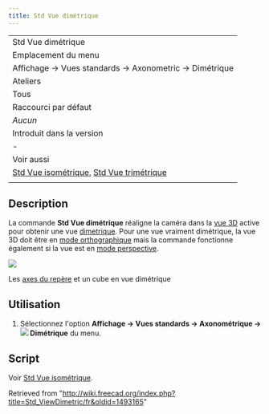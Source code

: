 ```yaml
---
title: Std Vue dimétrique
---
```

|  |
| --- |
| Std Vue dimétrique |
| Emplacement du menu |
| Affichage → Vues standards → Axonometric → Dimétrique |
| Ateliers |
| Tous |
| Raccourci par défaut |
| *Aucun* |
| Introduit dans la version |
| - |
| Voir aussi |
| [Std Vue isométrique](/Std_ViewIsometric/fr "Std ViewIsometric/fr"), [Std Vue trimétrique](/Std_ViewTrimetric/fr "Std ViewTrimetric/fr") |
|  |

## Description

La commande **Std Vue dimétrique** réaligne la caméra dans la [vue 3D](/3D_view/fr "3D view/fr") active pour obtenir une vue [dimetrique](https://en.wikipedia.org/wiki/Axonometric_projection#Three_types). Pour une vue vraiment dimétrique, la vue 3D doit être en [mode orthographique](/Std_OrthographicCamera/fr "Std OrthographicCamera/fr") mais la commande fonctionne également si la vue est en [mode perspective](/Std_PerspectiveCamera/fr "Std PerspectiveCamera/fr").

![](/images/Std_ViewDimetric_example.svg)

Les [axes du repère](/Std_AxisCross/fr "Std AxisCross/fr") et un cube en vue dimétrique

## Utilisation

1. Sélectionnez l'option **Affichage → Vues standards → Axonométrique → ![](/images/Std_ViewDimetric.svg) Dimétrique** du menu.

## Script

Voir [Std Vue isométrique](/Std_ViewIsometric/fr#Script "Std ViewIsometric/fr").

Retrieved from "<http://wiki.freecad.org/index.php?title=Std_ViewDimetric/fr&oldid=1493165>"
